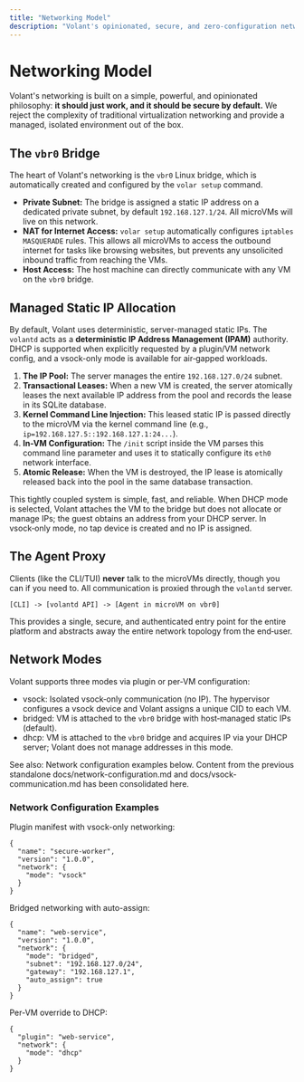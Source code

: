 ```yaml
---
title: "Networking Model"
description: "Volant's opinionated, secure, and zero-configuration network architecture."
---
```


# Networking Model

Volant's networking is built on a simple, powerful, and opinionated philosophy: **it should just work, and it should be secure by default.** We reject the complexity of traditional virtualization networking and provide a managed, isolated environment out of the box.

## The `vbr0` Bridge

The heart of Volant's networking is the `vbr0` Linux bridge, which is automatically created and configured by the `volar setup` command.

- **Private Subnet:** The bridge is assigned a static IP address on a dedicated private subnet, by default `192.168.127.1/24`. All microVMs will live on this network.
- **NAT for Internet Access:** `volar setup` automatically configures `iptables` `MASQUERADE` rules. This allows all microVMs to access the outbound internet for tasks like browsing websites, but prevents any unsolicited inbound traffic from reaching the VMs.
- **Host Access:** The host machine can directly communicate with any VM on the `vbr0` bridge.

## Managed Static IP Allocation

By default, Volant uses deterministic, server-managed static IPs. The `volantd` acts as a **deterministic IP Address Management (IPAM)** authority. DHCP is supported when explicitly requested by a plugin/VM network config, and a vsock-only mode is available for air‑gapped workloads.

1.  **The IP Pool:** The server manages the entire `192.168.127.0/24` subnet.
2.  **Transactional Leases:** When a new VM is created, the server atomically leases the next available IP address from the pool and records the lease in its SQLite database.
3.  **Kernel Command Line Injection:** This leased static IP is passed directly to the microVM via the kernel command line (e.g., `ip=192.168.127.5::192.168.127.1:24...`).
4.  **In-VM Configuration:** The `/init` script inside the VM parses this command line parameter and uses it to statically configure its `eth0` network interface.
5.  **Atomic Release:** When the VM is destroyed, the IP lease is atomically released back into the pool in the same database transaction.

This tightly coupled system is simple, fast, and reliable. When DHCP mode is selected, Volant attaches the VM to the bridge but does not allocate or manage IPs; the guest obtains an address from your DHCP server. In vsock‑only mode, no tap device is created and no IP is assigned.

## The Agent Proxy

Clients (like the CLI/TUI) **never** talk to the microVMs directly, though you can if you need to. All communication is proxied through the `volantd` server.

```
[CLI] -> [volantd API] -> [Agent in microVM on vbr0]
```

This provides a single, secure, and authenticated entry point for the entire platform and abstracts away the entire network topology from the end‑user.

## Network Modes

Volant supports three modes via plugin or per‑VM configuration:

- vsock: Isolated vsock‑only communication (no IP). The hypervisor configures a vsock device and Volant assigns a unique CID to each VM.
- bridged: VM is attached to the `vbr0` bridge with host‑managed static IPs (default).
- dhcp: VM is attached to the `vbr0` bridge and acquires IP via your DHCP server; Volant does not manage addresses in this mode.

See also: Network configuration examples below. Content from the previous standalone docs/network-configuration.md and docs/vsock-communication.md has been consolidated here.

### Network Configuration Examples

Plugin manifest with vsock-only networking:

```
{
  "name": "secure-worker",
  "version": "1.0.0",
  "network": {
    "mode": "vsock"
  }
}
```

Bridged networking with auto-assign:

```
{
  "name": "web-service",
  "version": "1.0.0",
  "network": {
    "mode": "bridged",
    "subnet": "192.168.127.0/24",
    "gateway": "192.168.127.1",
    "auto_assign": true
  }
}
```

Per-VM override to DHCP:

```
{
  "plugin": "web-service",
  "network": {
    "mode": "dhcp"
  }
}
```